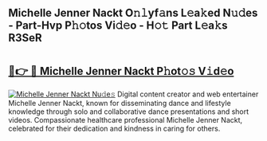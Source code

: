 ## Michelle Jenner Nackt O𝚗𝚕yf𝚊ns L𝚎a𝚔ed N𝚞𝚍es - Part-Hvp P𝚑𝚘tos Vi𝚍𝚎o - H𝚘𝚝 Part L𝚎a𝚔s R3SeR

# <h2><a href="http://kf15hil.oniu.top/?m=Michelle+Jenner+Nackt">🔗👉 🔴 Michelle Jenner Nackt P𝚑ot𝚘𝚜 V𝚒d𝚎o</a></h2>

[![Michelle Jenner Nackt Nu𝚍e𝚜](https://i.imgur.com/0qMVB7G.gif)](http://kf15hil.oniu.top/?m=Michelle+Jenner+Nackt)
Digital content creator and web entertainer Michelle Jenner Nackt, known for disseminating dance and lifestyle knowledge through solo and collaborative dance presentations and short videos. Compassionate healthcare professional Michelle Jenner Nackt, celebrated for their dedication and kindness in caring for others.  
